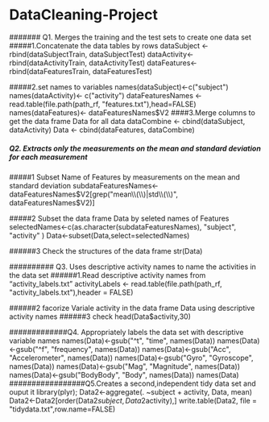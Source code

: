 # DataCleaning-Project

####### Q1. Merges the training and the test sets to create one data set
#####1.Concatenate the data tables by rows
dataSubject <- rbind(dataSubjectTrain, dataSubjectTest)
dataActivity<- rbind(dataActivityTrain, dataActivityTest)
dataFeatures<- rbind(dataFeaturesTrain, dataFeaturesTest)

#####2.set names to variables
names(dataSubject)<-c("subject")
names(dataActivity)<- c("activity")
dataFeaturesNames <- read.table(file.path(path_rf, "features.txt"),head=FALSE)
names(dataFeatures)<- dataFeaturesNames$V2
####3.Merge columns to get the data frame Data for all data
dataCombine <- cbind(dataSubject, dataActivity)
Data <- cbind(dataFeatures, dataCombine)

##### Q2. Extracts only the measurements on the mean and standard deviation for each measurement
#####1 Subset Name of Features by measurements on the mean and standard deviation
subdataFeaturesNames<-dataFeaturesNames$V2[grep("mean\\(\\)|std\\(\\)", dataFeaturesNames$V2)]

#####2 Subset the data frame Data by seleted names of Features
selectedNames<-c(as.character(subdataFeaturesNames), "subject", "activity" )
Data<-subset(Data,select=selectedNames)

######3 Check the structures of the data frame
str(Data)

########## Q3. Uses descriptive activity names to name the activities in the data set
######1.Read descriptive activity names from “activity_labels.txt”
activityLabels <- read.table(file.path(path_rf, "activity_labels.txt"),header = FALSE)

######2 facorize Variale activity in the data frame Data using descriptive activity names
######3 check
head(Data$activity,30)

#############Q4. Appropriately labels the data set with descriptive variable names
names(Data)<-gsub("^t", "time", names(Data))
names(Data)<-gsub("^f", "frequency", names(Data))
names(Data)<-gsub("Acc", "Accelerometer", names(Data))
names(Data)<-gsub("Gyro", "Gyroscope", names(Data))
names(Data)<-gsub("Mag", "Magnitude", names(Data))
names(Data)<-gsub("BodyBody", "Body", names(Data))
names(Data)
#################Q5.Creates a second,independent tidy data set and ouput it
library(plyr);
Data2<-aggregate(. ~subject + activity, Data, mean)
Data2<-Data2[order(Data2$subject,Data2$activity),]
write.table(Data2, file = "tidydata.txt",row.name=FALSE)
